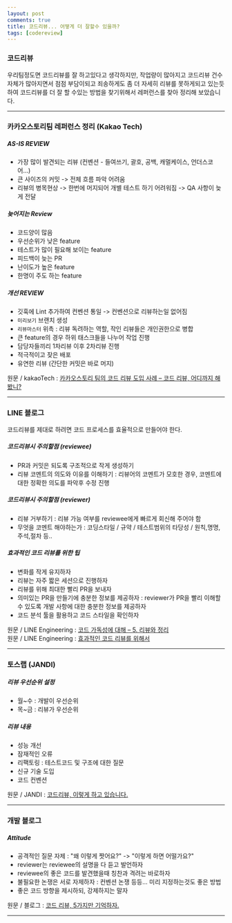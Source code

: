 ```yaml
---
layout: post
comments: true
title: 코드리뷰... 어떻게 더 잘할수 있을까?
tags: [codereview]
---
```


### 코드리뷰

우리팀정도면 코드리뷰를 잘 하고있다고 생각하지만, 작업량이 많아지고 코드리뷰 건수 자체가 많아지면서 점점 부담이되고 죄송하게도 좀 더 자세히 리뷰를 못하게되고 있는듯하여 코드리뷰를 더 잘 할 수있는 방법을 찾기위해서 레퍼런스를 찾아 정리해 보았습니다.

---

### 카카오스토리팀 레퍼런스 정리 (Kakao Tech)

##### AS-IS REVIEW
- 가장 많이 발견되는 리뷰 (컨벤션 - 들여쓰기, 괄호, 공백, 캐멀케이스, 언더스코어…)
- 큰 사이즈의 커밋 -> 전체 흐름 파악 어려움
- 리뷰의 병목현상 -> 한번에 머지되어 개별 테스트 하기 어려워짐 -> QA 사항이 늦게 전달

##### 늦어지는 Review
- 코드양이 많음
- 우선순위가 낮은 feature
- 테스트가 많이 필요해 보이는 feature
- 피드백이 늦는 PR
- 난이도가 높은 feature
- 한명이 주도 하는 feature

##### 개선 REVIEW
- 깃훅에 Lint 추가하여 컨벤션 통일 -> 컨벤션으로 리뷰하는일 없어짐
- `미리보기` 브랜치 생성
- `리뷰마스터` 위촉 : 리뷰 독려하는 역할, 작인 리뷰들은 개인권한으로 병합
- 큰 feature의 경우 하위 태스크들을 나누어 작업 진행 
- 담당자들끼리 1차리뷰 이후 2차리뷰 진행
- 적극적이고 잦은 배포
- 유연한 리뷰 (간단한 커밋은 바로 머지)


원문 / kakaoTech : [카카오스토리 팀의 코드 리뷰 도입 사례 – 코드 리뷰, 어디까지 해봤니?](https://tech.kakao.com/2016/02/04/code-review/)  

---

### LINE 블로그

코드리뷰를 제대로 하려면 코드 프로세스를 효율적으로 만들어야 한다.
##### 코드리뷰시 주의할점 (reviewee)
- PR과 커밋은 되도록 구조적으로 작게 생성하기
- 리뷰 코멘트의 의도와 이유를 이해하기 : 리뷰어의 코멘트가 모호한 경우, 코멘트에 대한 정확한 의도를 파악후 수정 진행

##### 코드리뷰시 주의할점 (reviewer)
- 리뷰 거부하기 : 리뷰 가능 여부를 reviewee에게 빠르게 회신해 주어야 함  
- 무엇을 코멘트 해야하는가 : 코딩스타일 / 규약 / 테스트범위의 타당성 / 원칙,명명,주석,절차 등..

##### 효과적인 코드 리뷰를 위한 팁
- 변화를 작게 유지하자
- 리뷰는 자주 짧은 세션으로 진행하자
- 리뷰를 위해 최대한 빨리 PR을 보내자 
- 의미있는 PR을 만들기에 충분한 정보를 제공하자 : reviewer가 PR을 빨리 이해할수 있도록 개발 사항에 대한 충분한 정보를 제공하자
- 코드 분석 툴을 활용하고 코드 스타일을 확인하자

원문 / LINE Engineering : [코드 가독성에 대해 – 5. 리뷰와 정리](https://engineering.linecorp.com/ko/blog/code-readability-5/)  
원문 / LINE Engineering : [효과적인 코드 리뷰를 위해서](https://engineering.linecorp.com/ko/blog/effective-codereview/#keep-changes-small)

---

### 토스랩 (JANDI)

##### 리뷰 우선순위 설정
- 월~수 : 개발이 우선순위
- 목~금 : 리뷰가 우선순위

##### 리뷰 내용
- 성능 개선
- 잠재적인 오류
- 리팩토링 : 테스트코드 및 구조에 대한 질문
- 신규 기술 도입
- 코드 컨벤션


원문 / JANDI : [코드리뷰, 이렇게 하고 있습니다.](https://tosslab.github.io/codereview/2015/12/18/%EC%BD%94%EB%93%9C%EB%A6%AC%EB%B7%B0-%EC%9D%B4%EB%A0%87%EA%B2%8C-%ED%95%98%EA%B3%A0-%EC%9E%88%EB%8B%A4.html
)

---
### 개발 블로그

##### Attitude
- 공격적인 질문 자제 : "왜 이렇게 짯어요?" -> "이렇게 하면 어떨가요?"
- reviewer는 reviewee의 설명을 다 듣고 발언하자
- reviewee의 좋은 코드를 발견했을때 칭찬과 격려는 바로하자
- 불필요한 논쟁은 서로 자제하자 : 컨벤션 논쟁 등등... 미리 지정하는것도 좋은 방법
- 좋은 코드 방향을 제시하되, 강제하지는 말자

원문 / 블로그 : [코드 리뷰, 5가지만 기억하자.](https://blog.silentsoft.org/archives/20)

---